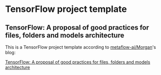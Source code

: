 # TensorFlow project template 
TensorFlow: A proposal of good practices for files, folders and models architecture
---
This is a TensorFlow project template according to [metaflow-ai/Morgan](https://github.com/metaflow-ai)'s blog:

 [TensorFlow: A proposal of good practices for files, folders and models architecture](https://blog.metaflow.fr/tensorflow-a-proposal-of-good-practices-for-files-folders-and-models-architecture-f23171501ae3)
